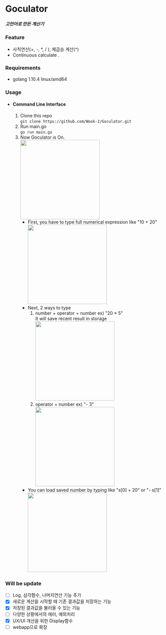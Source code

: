 # Goculator
##### 고언어로 만든 계산기
### Feature
- 사칙연산(+, -, *, / ), 제곱승 계산(^)
- Continuous calculate .

### Requirements
- golang 1.10.4 linux/amd64

### Usage
- #### Command Line Interface
	1.  Clone this repo<br>
	`git clone https://github.com/Wook-2/Goculator.git`
	2. Run main.go<br>
	`go run main.go`
	3. Now Goculator is On.<br>
	<img src ="https://github.com/Wook-2/CS_Summary/blob/main/image/goculator.PNG?raw=true" width = "250px"></img>
		- First, you have to type full numerical expression like "10 + 20"<br>
		<img src ="https://github.com/Wook-2/CS_Summary/blob/main/image/1.gif?raw=true" width="250px"></img>
		- Next, 2 ways to type
			1. number + operator + number ex) "20 * 5"<br> It will save recent result in storage<br>
			<img src="https://github.com/Wook-2/CS_Summary/blob/main/image/2.gif?raw=true" width="250px"></img>
			2. operator + number ex) "- 3"<br>
			<img src="https://github.com/Wook-2/CS_Summary/blob/main/image/3.gif?raw=true" width="250px"></img>
		- You can load saved number by typing like "s[0] + 20" or "- s[1]"<br>
		<img src="https://github.com/Wook-2/CS_Summary/blob/main/image/4.gif?raw=true" width="250px"></img>

### Will be update
- [ ] Log, 삼각함수, 나머지연산 기능 추가
- [x] 새로운 계산을 시작할 때 기존 결과값을 저장하는 기능
- [x] 저장된 결과값을 불러올 수 있는 기능
- [ ] 다양한 상황에서의 에러, 예외처리
- [x] UX/UI 개선을 위한 Display함수
- [ ] webapp으로 확장
